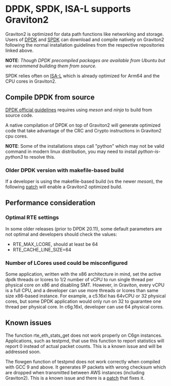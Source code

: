 # DPDK, SPDK, ISA-L supports Graviton2

Graviton2 is optimized for data path functions like networking and storage.  Users of [DPDK](https://github.com/dpdk/dpdk) and [SPDK](https://github.com/spdk/spdk) can download and compile natively on Graviton2 following the normal installation guidelines from the respective repositories linked above. 

**NOTE**: *Though DPDK precompiled packages are available from Ubuntu but we recommend building them from source.*

SPDK relies often on [ISA-L](https://github.com/intel/isa-l) which is already optimized for Arm64 and the CPU cores in Graviton2.



## Compile DPDK from source

[DPDK official guidelines](https://doc.dpdk.org/guides/linux_gsg/build_dpdk.html) requires using *meson* and *ninja* to build from source code.

A native compilation of DPDK on top of Graviton2 will generate optimized code that take advantage of the CRC and Crypto instructions in Graviton2 cpu cores.

**NOTE**: Some of the installations steps call "python" which may not be valid command in modern linux distribution,  you may need to install *python-is-python3* to resolve this.

### Older DPDK version with makefile-based build

If a developer is using the makefile-based build (vs the newer *meson*), the following [patch](https://www.mail-archive.com/dev@dpdk.org/msg179445.html) will enable a Graviton2 optimized build.


## Performance consideration

### Optimal RTE settings

In some older releases (prior to DPDK 20.11), some default parameters are not optimal and developers should check the values:
* RTE_MAX_LCORE, should at least be 64
* RTE_CACHE_LINE_SIZE=64

### Number of LCores used could be misconfigured

Some application, written with the x86 architecture in mind, set the active dpdk threads or lcores to 1/2 number of vCPU to run single thread per physical core on x86 and disabling SMT.  However, in Graviton, every vCPU is a full CPU, and a developer can use more threads or lcores than same size x86-based instance.   For example, a c5.16xl has 64vCPU or 32 physical cores,  but some DPDK application would only run on 32 to guarantee one thread per physical core.   In c6g.16xl, developer can use 64 physical cores.

## Known issues

The function rte_eth_stats_get does not work properly on C6gn instances. Applications, such as testpmd, that use this function to report statistics will report 0 instead of actual packet counts. This is a known issue and will be addressed soon.

The flowgen function of testpmd does not work correctly when compiled with GCC 9 and above. It generates IP packets with wrong checksum which are dropped when transmitted between AWS instances (including Graviton2). This is a known issue and there is a [patch](https://patches.dpdk.org/patch/84772/) that fixes it.

